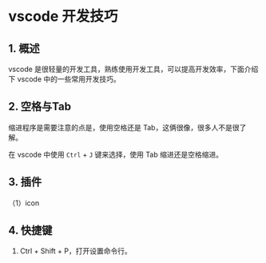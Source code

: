 # vscode 开发技巧

## 1. 概述

vscode 是很轻量的开发工具，熟练使用开发工具，可以提高开发效率，下面介绍下 vscode 中的一些常用开发技巧。

## 2. 空格与Tab

缩进程序是需要注意的点是，使用空格还是 Tab，这俩很像，很多人不是很了解。

在 vscode 中使用 `Ctrl` + `J` 键来选择，使用 Tab 缩进还是空格缩进。

## 3. 插件

（1）icon

## 4. 快捷键

1. Ctrl + Shift + P，打开设置命令行。
